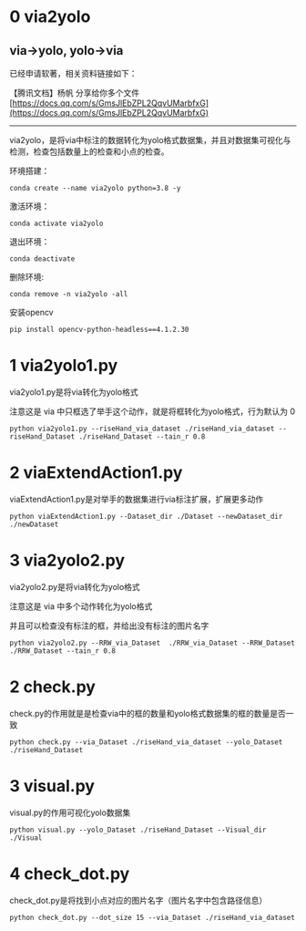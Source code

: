 # 0 via2yolo
via->yolo, yolo->via
----
已经申请软著，相关资料链接如下：

【腾讯文档】杨帆 分享给你多个文件 [https://docs.qq.com/s/GmsJlEbZPL2QqvUMarbfxG](https://docs.qq.com/s/GmsJlEbZPL2QqvUMarbfxG)

----

via2yolo，是将via中标注的数据转化为yolo格式数据集，并且对数据集可视化与检测，检查包括数量上的检查和小点的检查。


环境搭建：
```
conda create --name via2yolo python=3.8 -y
```
激活环境：
```
conda activate via2yolo
```
退出环境：
```
conda deactivate
```
删除环境:
```
conda remove -n via2yolo -all
```
安装opencv
```
pip install opencv-python-headless==4.1.2.30
```


# 1 via2yolo1.py
via2yolo1.py是将via转化为yolo格式

注意这是 via 中只框选了举手这个动作，就是将框转化为yolo格式，行为默认为 0
```
python via2yolo1.py --riseHand_via_dataset ./riseHand_via_dataset --riseHand_Dataset ./riseHand_Dataset --tain_r 0.8
```

# 2 viaExtendAction1.py
viaExtendAction1.py是对举手的数据集进行via标注扩展，扩展更多动作
```
python viaExtendAction1.py --Dataset_dir ./Dataset --newDataset_dir ./newDataset
```

# 3 via2yolo2.py
via2yolo2.py是将via转化为yolo格式

注意这是 via 中多个动作转化为yolo格式

并且可以检查没有标注的框，并给出没有标注的图片名字
```
python via2yolo2.py --RRW_via_Dataset  ./RRW_via_Dataset --RRW_Dataset ./RRW_Dataset --tain_r 0.8
```

# 2 check.py
check.py的作用就是是检查via中的框的数量和yolo格式数据集的框的数量是否一致
```
python check.py --via_Dataset ./riseHand_via_dataset --yolo_Dataset ./riseHand_Dataset
```

# 3 visual.py
visual.py的作用可视化yolo数据集
```
python visual.py --yolo_Dataset ./riseHand_Dataset --Visual_dir ./Visual
```

# 4 check_dot.py
check_dot.py是将找到小点对应的图片名字（图片名字中包含路径信息）
```
python check_dot.py --dot_size 15 --via_Dataset ./riseHand_via_dataset
```
